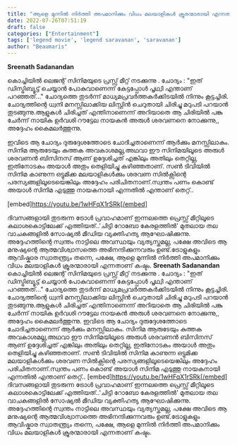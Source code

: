 ```yaml
---
title: "ആളെ മുന്നിൽ നിർത്തി അപമാനിക്കും വിധം മലയാളികൾ ക്രൂരന്മാരായി എന്നതാണ് കഷ്ടം"
date: 2022-07-26T07:51:19
draft: false
categories: ["Entertainment"]
tags: ['legend movie', 'legend saravanan', 'saravanan']
author: "Beaumaris"
---
```


<strong>Sreenath Sadanandan </strong>

കൊച്ചിയിൽ ലെജന്റ് സിനിമയുടെ പ്രസ്സ് മീറ്റ് നടക്കുന്നു .
ചോദ്യം : "ഇത് ഡിസ്ട്രിബ്യൂട്ട് ചെയ്യാൻ പോകുവാണെന്ന് കേട്ടപ്പോൾ പൃഥ്വി എന്താണ് പറഞ്ഞത്..."
ചോദ്യത്തെ തുടർന്ന് മാധ്യമപ്രവർത്തകർക്കിടയിൽ നിന്നും കൂട്ടച്ചിരി. ചോദ്യത്തിന്റെ ധ്വനി മനസ്സിലാക്കിയ ലിസ്റ്റിൻ ചെറുതായി ചിരിച്ചു മറുപടി പറയാൻ തുടങ്ങുന്നു.ആളുകൾ ചിരിച്ചത് എന്തിനാണെന്ന് അറിയാതെ ആ ചിരിയിൽ പങ്കു ചേർന്ന് നായിക ഉർവശി റൗട്ടേല നായകൻ അരുൾ ശരവണനെ നോക്കുന്നു,, അദ്ദേഹം കൈമലർത്തുന്നു.

ഇവിടെ ആ ചോദ്യം ദുരുദ്ദേശത്തോടെ ചോദിച്ചതാണെന്ന് ആർക്കും മനസ്സിലാകും. സിനിമ ആരുടേയും കുത്തക അവകാശമല്ല,അഥവാ ഈ സിനിമയിലൂടെ അരുൾ ശരവണൻ ബിസിനസ് ആണ് ഉദ്ദേശിച്ചത് എങ്കിലും അതിലും തെറ്റില്ല, ഇതിനോടകം അയാൾ അതും തെളിയിച്ചു കഴിഞ്ഞതാണ്. സൺ ടിവിയിൽ സിനിമ കാണുന്ന ഒട്ടുമിക്ക മലയാളികൾക്കും ശരവണ സിൽക്സിന്റെ പരസ്യങ്ങളിലൂടെയെങ്കിലും അദ്ദേഹം പരിചിതനാണ്.സ്വന്തം പണം കൊണ്ട് അയാൾ സിനിമ എടുത്തു നായകനായി എന്നതിൽ എന്താണ് തെറ്റ്..

[embed]https://youtu.be/1wHFqX1rSRk[/embed]

ദിവസങ്ങളായി തുടരുന്ന ട്രോൾ പ്രവാഹമാണ് ഇന്നലത്തെ പ്രെസ്സ് മീറ്റിലൂടെ കലാശകൊട്ടിലേക്ക് എത്തിയത്..'ചിട്ടി റോബോ കേരളത്തിൽ' മുതലായ തല വാചകങ്ങളിൽ സോഷ്യൽ മീഡിയ വ്യക്തിഹത്യ ആഘോഷിക്കുന്നു. അദ്ദേഹത്തിന്റെ സ്വന്തം നാട്ടിലെ അവസ്ഥയും വ്യത്യസ്തമല്ല, പക്ഷേ അവിടെ ആ മനുഷ്യന്റെ ആത്മവിശ്വാസത്തെ അഭിനന്ദിക്കുന്നവരും ഉണ്ട്.ട്രോളുകളും ആവിഷ്കാര സ്വാതന്ത്ര്യം തന്നെ, പക്ഷേ, ആളെ മുന്നിൽ നിർത്തി അപമാനിക്കും വിധം മലയാളികൾ ക്രൂരന്മാരായി എന്നതാണ് കഷ്ടം.
**Sreenath Sadanandan** കൊച്ചിയിൽ ലെജന്റ് സിനിമയുടെ പ്രസ്സ് മീറ്റ് നടക്കുന്നു . ചോദ്യം : "ഇത് ഡിസ്ട്രിബ്യൂട്ട് ചെയ്യാൻ പോകുവാണെന്ന് കേട്ടപ്പോൾ പൃഥ്വി എന്താണ് പറഞ്ഞത്..." ചോദ്യത്തെ തുടർന്ന് മാധ്യമപ്രവർത്തകർക്കിടയിൽ നിന്നും കൂട്ടച്ചിരി. ചോദ്യത്തിന്റെ ധ്വനി മനസ്സിലാക്കിയ ലിസ്റ്റിൻ ചെറുതായി ചിരിച്ചു മറുപടി പറയാൻ തുടങ്ങുന്നു.ആളുകൾ ചിരിച്ചത് എന്തിനാണെന്ന് അറിയാതെ ആ ചിരിയിൽ പങ്കു ചേർന്ന് നായിക ഉർവശി റൗട്ടേല നായകൻ അരുൾ ശരവണനെ നോക്കുന്നു,, അദ്ദേഹം കൈമലർത്തുന്നു. ഇവിടെ ആ ചോദ്യം ദുരുദ്ദേശത്തോടെ ചോദിച്ചതാണെന്ന് ആർക്കും മനസ്സിലാകും. സിനിമ ആരുടേയും കുത്തക അവകാശമല്ല,അഥവാ ഈ സിനിമയിലൂടെ അരുൾ ശരവണൻ ബിസിനസ് ആണ് ഉദ്ദേശിച്ചത് എങ്കിലും അതിലും തെറ്റില്ല, ഇതിനോടകം അയാൾ അതും തെളിയിച്ചു കഴിഞ്ഞതാണ്. സൺ ടിവിയിൽ സിനിമ കാണുന്ന ഒട്ടുമിക്ക മലയാളികൾക്കും ശരവണ സിൽക്സിന്റെ പരസ്യങ്ങളിലൂടെയെങ്കിലും അദ്ദേഹം പരിചിതനാണ്.സ്വന്തം പണം കൊണ്ട് അയാൾ സിനിമ എടുത്തു നായകനായി എന്നതിൽ എന്താണ് തെറ്റ്.. [embed]https://youtu.be/1wHFqX1rSRk[/embed] ദിവസങ്ങളായി തുടരുന്ന ട്രോൾ പ്രവാഹമാണ് ഇന്നലത്തെ പ്രെസ്സ് മീറ്റിലൂടെ കലാശകൊട്ടിലേക്ക് എത്തിയത്..'ചിട്ടി റോബോ കേരളത്തിൽ' മുതലായ തല വാചകങ്ങളിൽ സോഷ്യൽ മീഡിയ വ്യക്തിഹത്യ ആഘോഷിക്കുന്നു. അദ്ദേഹത്തിന്റെ സ്വന്തം നാട്ടിലെ അവസ്ഥയും വ്യത്യസ്തമല്ല, പക്ഷേ അവിടെ ആ മനുഷ്യന്റെ ആത്മവിശ്വാസത്തെ അഭിനന്ദിക്കുന്നവരും ഉണ്ട്.ട്രോളുകളും ആവിഷ്കാര സ്വാതന്ത്ര്യം തന്നെ, പക്ഷേ, ആളെ മുന്നിൽ നിർത്തി അപമാനിക്കും വിധം മലയാളികൾ ക്രൂരന്മാരായി എന്നതാണ് കഷ്ടം.
